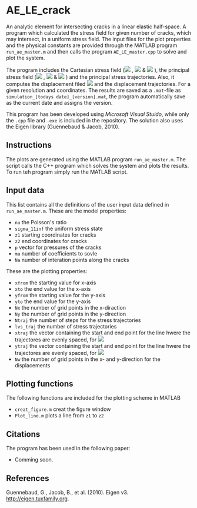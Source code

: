# AE_LE_crack
An analytic element for intersecting cracks in a linear elastic half-space. A program which calculated the stress field for given number of cracks, which may intersect, in a uniform stress field. The input files for the plot properties and the physical constants are provided through the MATLAB program `run_ae_master.m` and then calls the program `AE_LE_master.cpp` to solve and plot the system.

The program includes the Cartesian stress field (<img src="https://latex.codecogs.com/gif.latex?\sigma_{11}"/> , <img src="https://latex.codecogs.com/gif.latex?\sigma_{22}"/>  & <img src="https://latex.codecogs.com/gif.latex?\sigma_{12}"/> ), the principal stress field (<img src="https://latex.codecogs.com/gif.latex?\sigma_{1}"/> , <img src="https://latex.codecogs.com/gif.latex?\sigma_{2}"/>  & <img src="https://latex.codecogs.com/gif.latex?\theta_{p}"/> ) and the principal stress trajectories. Also, it computes the displacement filed <img src="https://latex.codecogs.com/gif.latex?w"/> and the displacement trajectories. For a given resolution and coordinates. The results are saved as a `.mat`-file as `simulation_[todays date]_[version].mat`, the program automatically save as the current date and assigns the version.

This program has been developed using *Microsoft Visual Stuido*, while only the `.cpp` file and `.exe` is included in the repository. The solution also uses the Eigen library (Guennebaud & Jacob, 2010).

## Instructions
The plots are generated using the MATLAB program `run_ae_master.m`. The script calls the C++ program which solves the system and plots the results. To run teh program simply run the MATLAB script.

## Input data
This list contains all the definitions of the user input data defined in `run_ae_master.m`. These are the model properties:
- `nu` the Poisson's ratio
- `sigma_11inf` the uniform stress state
- `z1` starting coordinates for cracks
- `z2` end coordinates for cracks
- `p` vector for pressures of the cracks
- `ma` number of coefficients to sovle
- `Na` number of interation points along the cracks

These are the plotting properties:
- `xfrom` the starting value for x-axis
- `xto` the end value for the x-axis
- `yfrom` the starting value for the y-axis
- `yto` the end value for the y-axis
- `Nx` the number of grid points in the x-diraction
- `Ny` the number of grid points in the y-direction
- `Ntraj` the number of steps for the stress trajectories
- `lvs_traj` the number of stress trajectories
- `xtraj` the vector containing the start and end point for the line hwere the trajectores are evenly spaced, for <img src="https://latex.codecogs.com/gif.latex?\sigma_{1}"/>
- `ytraj` the vector containing the start and end point for the line hwere the trajectores are evenly spaced, for <img src="https://latex.codecogs.com/gif.latex?\sigma_{2}"/>
- `Nw` the number of grid points in the x- and y-direction for the displacements

## Plotting functions
The following functions are included for the plotting scheme in MATLAB
- `creat_figure.m` creat the figure window
- `Plot_line.m` plots a line from `z1` to `z2`

## Citations
The program has been used in the following paper:
- Comming soon.

## References
Guennebaud, G., Jacob, B., et al. (2010). Eigen v3. http://eigen.tuxfamily.org.

